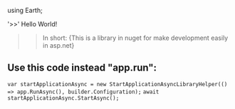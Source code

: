  using Earth;
 
'>>' Hello World!

>> In short: {This is a library in nuget for make development easily in asp.net}


Use this code instead "app.run":
-----
`````var startApplicationAsync = new StartApplicationAsyncLibraryHelper(() => app.RunAsync(), builder.Configuration);`````
`````await startApplicationAsync.StartAsync();`````
